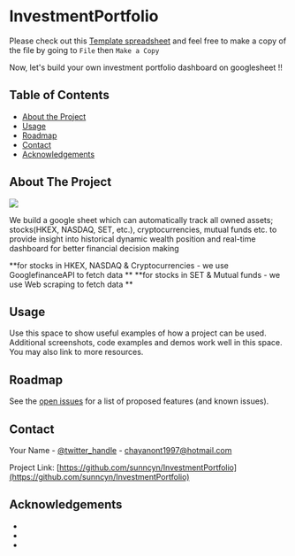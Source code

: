 # InvestmentPortfolio
Please check out this [Template spreadsheet](https://docs.google.com/spreadsheets/d/1w3R4SSCoHAxi5tc2f4QI8hnFmzJQpaBJSzW_MJ-WYmI/edit?usp=sharing)
and feel free to make a copy of the file by going to `File` then `Make a Copy` 

Now, let's build your own investment portfolio dashboard on googlesheet !! 

<!-- TABLE OF CONTENTS -->
## Table of Contents

* [About the Project](#about-the-project)
* [Usage](#usage)
* [Roadmap](#roadmap)
* [Contact](#contact)
* [Acknowledgements](#acknowledgements)



<!-- ABOUT THE PROJECT -->
## About The Project

![](figures/overview_screenshot.png)

We build a google sheet which can automatically track all owned assets; stocks(HKEX, NASDAQ, SET, etc.), cryptocurrencies, mutual funds etc. to provide insight into historical dynamic wealth position and real-time dashboard for better financial decision making

**for stocks in HKEX, NASDAQ & Cryptocurrencies - we use GooglefinanceAPI to fetch data **
**for stocks in SET & Mutual funds - we use Web scraping to fetch data **

<!-- USAGE EXAMPLES -->
## Usage

Use this space to show useful examples of how a project can be used. Additional screenshots, code examples and demos work well in this space. You may also link to more resources.



<!-- ROADMAP -->
## Roadmap

See the [open issues](https://github.com/sunncyn/InvestmentPortfolio/issues) for a list of proposed features (and known issues).




<!-- CONTACT -->
## Contact

Your Name - [@twitter_handle](https://twitter.com/twitter_handle) - chayanont1997@hotmail.com

Project Link: [https://github.com/sunncyn/InvestmentPortfolio](https://github.com/sunncyn/InvestmentPortfolio)



<!-- ACKNOWLEDGEMENTS -->
## Acknowledgements

* []()
* []()
* []()





<!-- MARKDOWN LINKS & IMAGES -->
<!-- https://www.markdownguide.org/basic-syntax/#reference-style-links -->
[product-screenshot]: images/screenshot.png

